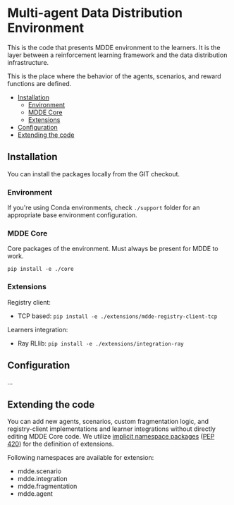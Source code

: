 <!-- omit in toc -->
# Multi-agent Data Distribution Environment

This is the code that presents MDDE environment to the learners. It is the layer between a reinforcement learning framework and the data distribution infrastructure.

This is the place where the behavior of the agents, scenarios, and reward functions are defined.

- [Installation](#installation)
  - [Environment](#environment)
  - [MDDE Core](#mdde-core)
  - [Extensions](#extensions)
- [Configuration](#configuration)
- [Extending the code](#extending-the-code)

## Installation 

You can install the packages locally from the GIT checkout.

### Environment

If you're using Conda environments, check `./support` folder for an appropriate base environment configuration.

### MDDE Core

Core packages of the environment. Must always be present for MDDE to work.

```
pip install -e ./core
```

### Extensions

Registry client:
* TCP based: `pip install -e ./extensions/mdde-registry-client-tcp`


Learners integration:
* Ray RLlib: `pip install -e ./extensions/integration-ray`


## Configuration

...

## Extending the code

You can add new agents, scenarios, custom fragmentation logic, and registry-client implementations and learner integrations without directly editing MDDE Core code.
We utilize [implicit namespace packages](https://packaging.python.org/guides/packaging-namespace-packages/) \([PEP 420](https://www.python.org/dev/peps/pep-0420/)\) for the definition of extensions.

Following namespaces are available for extension:

* mdde.scenario
* mdde.integration
* mdde.fragmentation
* mdde.agent